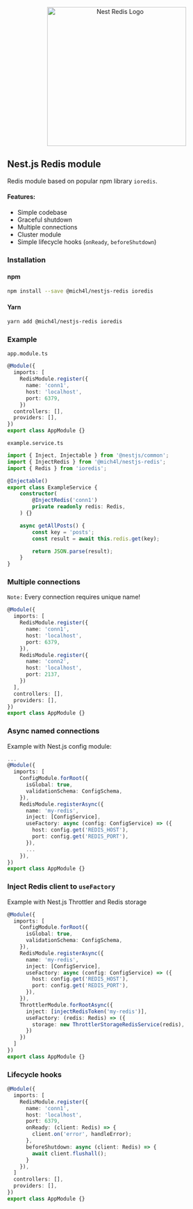 <p align="center">
  <img src="https://user-images.githubusercontent.com/43048524/136818357-bcc8e3b9-0e28-4a9c-ad3d-e90a6de78713.png" width="320" alt="Nest Redis Logo" />
</p>

## Nest.js Redis module
Redis module based on popular npm library `ioredis`.

#### Features:
- Simple codebase
- Graceful shutdown
- Multiple connections
- Cluster module
- Simple lifecycle hooks (`onReady`, `beforeShutdown`)

### Installation
#### npm
```bash
npm install --save @mich4l/nestjs-redis ioredis
```

#### Yarn
```bash
yarn add @mich4l/nestjs-redis ioredis
```

### Example
`app.module.ts`
```ts
@Module({
  imports: [
    RedisModule.register({
      name: 'conn1',
      host: 'localhost',
      port: 6379,
    })
  controllers: [],
  providers: [],
})
export class AppModule {}
```

`example.service.ts`
```ts
import { Inject, Injectable } from '@nestjs/common';
import { InjectRedis } from '@mich4l/nestjs-redis';
import { Redis } from 'ioredis';

@Injectable()
export class ExampleService {
    constructor(
        @InjectRedis('conn1')
        private readonly redis: Redis,
    ) {}

    async getAllPosts() {
        const key = 'posts';
        const result = await this.redis.get(key);

        return JSON.parse(result);
    }
}
```

### Multiple connections
`Note:` Every connection requires unique name!
```ts
@Module({
  imports: [
    RedisModule.register({
      name: 'conn1',
      host: 'localhost',
      port: 6379,
    }),
    RedisModule.register({
      name: 'conn2',
      host: 'localhost',
      port: 2137,
    })
  ],
  controllers: [],
  providers: [],
})
export class AppModule {}
```

### Async named connections
Example with Nest.js config module:
```ts
...
@Module({
  imports: [
    ConfigModule.forRoot({
      isGlobal: true,
      validationSchema: ConfigSchema,
    }),
    RedisModule.registerAsync({
      name: 'my-redis',
      inject: [ConfigService],
      useFactory: async (config: ConfigService) => ({
        host: config.get('REDIS_HOST'),
        port: config.get('REDIS_PORT'),
      }),
      ...
    }),
})
export class AppModule {}
```

### Inject Redis client to `useFactory`
Example with Nest.js Throttler and Redis storage
```ts
@Module({
  imports: [
    ConfigModule.forRoot({
      isGlobal: true,
      validationSchema: ConfigSchema,
    }),
    RedisModule.registerAsync({
      name: 'my-redis',
      inject: [ConfigService],
      useFactory: async (config: ConfigService) => ({
        host: config.get('REDIS_HOST'),
        port: config.get('REDIS_PORT'),
      }),
    }),
    ThrottlerModule.forRootAsync({
      inject: [injectRedisToken('my-redis')],
      useFactory: (redis: Redis) => ({
        storage: new ThrottlerStorageRedisService(redis),
      })
    })
  ]
})
export class AppModule {}
```


### Lifecycle hooks
```ts
@Module({
  imports: [
    RedisModule.register({
      name: 'conn1',
      host: 'localhost',
      port: 6379,
      onReady: (client: Redis) => {
        client.on('error', handleError);
      },
      beforeShutdown: async (client: Redis) => {
        await client.flushall();
      }
    }),
  ]
  controllers: [],
  providers: [],
})
export class AppModule {}
```
